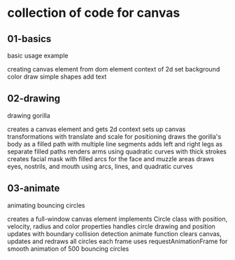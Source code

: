 
# collection of code for canvas

## 01-basics

basic usage example

creating canvas element from dom element
context of 2d
set background color
draw simple shapes
add text


## 02-drawing

drawing gorilla

creates a canvas element and gets 2d context
sets up canvas transformations with translate and scale for positioning
draws the gorilla's body as a filled path with multiple line segments
adds left and right legs as separate filled paths
renders arms using quadratic curves with thick strokes
creates facial mask with filled arcs for the face and muzzle areas
draws eyes, nostrils, and mouth using arcs, lines, and quadratic curves


## 03-animate

animating bouncing circles

creates a full-window canvas element
implements Circle class with position, velocity, radius and color properties 
handles circle drawing and position updates with boundary collision detection
animate function clears canvas, updates and redraws all circles each frame
uses requestAnimationFrame for smooth animation of 500 bouncing circles
